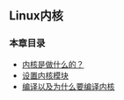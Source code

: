 ## Linux内核

### 本章目录

* [内核是做什么的？](What_Does_the_Kernel_Do.md)
* [设置内核模块](Working_with_Modules.md)
* [编译以及为什么要编译内核](Compiling_A_Kernel_and_Why_to_do_So.md)

